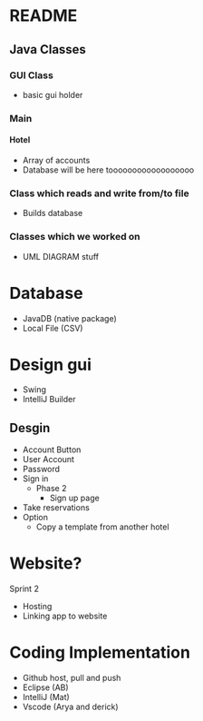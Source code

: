 # README

## Java Classes

### GUI Class

- basic gui holder

### Main

#### Hotel
 
- Array of accounts
- Database will be here toooooooooooooooooo


### Class which reads and write from/to file
 
 - Builds database
    
### Classes which we worked on
 
 - UML DIAGRAM stuff
    
    
# Database
   
 - JavaDB (native package)
 - Local File (CSV)
    
# Design gui

 - Swing
 - IntelliJ Builder

## Desgin

 - Account Button
 - User Account
 - Password
 - Sign in
   - Phase 2
       - Sign up page
  - Take reservations
  - Option
    - Copy a template from another hotel

# Website?

Sprint 2 

- Hosting
- Linking app to website

# Coding Implementation
    
- Github host, pull and push
- Eclipse (AB)
- IntelliJ  (Mat)
- Vscode (Arya and derick)


    
 
